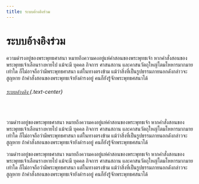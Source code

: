 ```yaml
---
title: ระบบอ้างอิงร่วม
---
```


# ระบบอ้างอิงร่วม

ความดำรงอยู่ของพระพุทธศาสนา หมายถึงความคงอยู่แห่คำสอนของพระพุทธเจ้า หากคำสั่งสอนของพระพุทธเจ้าเลือนรางหายไป แม้จะมี บุคคล กิจการ ศาสนสถาน และคาสนวัตถุใหญ่โตมโหหารมากมายเท่าใด ก็ไม่อาจถือว่ามีพระพุทธศาสนา แต่ในทางตรงข้าม แม้ว่าสิ่งที่เป็นรูปธรรมภายนอกดังกล่าวจะสูญหาย ถ้าคำสั่งสอนของพระพุทธเจ้ายังดำรงอยู่ คนก็ยังรู้จักพระพุทธศสนาได้

###### [ระบบอ้างอิง ](/../bd){.text-center}
<br>

วามดำรงอยู่ของพระพุทธศาสนา หมายถึงความคงอยู่แห่คำสอนของพระพุทธเจ้า หากคำสั่งสอนของพระพุทธเจ้าเลือนรางหายไป แม้จะมี บุคคล กิจการ ศาสนสถาน และคาสนวัตถุใหญ่โตมโหหารมากมายเท่าใด ก็ไม่อาจถือว่ามีพระพุทธศาสนา แต่ในทางตรงข้าม แม้ว่าสิ่งที่เป็นรูปธรรมภายนอกดังกล่าวจะสูญหาย ถ้าคำสั่งสอนของพระพุทธเจ้ายังดำรงอยู่ คนก็ยังรู้จักพระพุทธศสนาได้

วามดำรงอยู่ของพระพุทธศาสนา หมายถึงความคงอยู่แห่คำสอนของพระพุทธเจ้า หากคำสั่งสอนของพระพุทธเจ้าเลือนรางหายไป แม้จะมี บุคคล กิจการ ศาสนสถาน และคาสนวัตถุใหญ่โตมโหหารมากมายเท่าใด ก็ไม่อาจถือว่ามีพระพุทธศาสนา แต่ในทางตรงข้าม แม้ว่าสิ่งที่เป็นรูปธรรมภายนอกดังกล่าวจะสูญหาย ถ้าคำสั่งสอนของพระพุทธเจ้ายังดำรงอยู่ คนก็ยังรู้จักพระพุทธศสนาได้